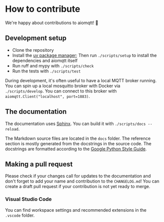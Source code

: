 # How to contribute

We're happy about contributions to aiomqtt! 🎉

## Development setup

- Clone the repository
- Install the [uv package manager](https://docs.astral.sh/uv/getting-started/installation/); Then run `./scripts/setup` to install the dependencies and aiomqtt itself
- Run ruff and mypy with `./scripts/check`
- Run the tests with `./scripts/test`

During development, it's often useful to have a local MQTT broker running. You can spin up a local mosquitto broker with Docker via `./scripts/develop`. You can connect to this broker with `aiomqtt.Client("localhost", port=1883)`.

## The documentation

The documentation uses [Sphinx](https://www.sphinx-doc.org/en/master/). You can build it with `./scripts/docs --reload`.

The Markdown source files are located in the `docs` folder. The reference section is mostly generated from the docstrings in the source code. The docstrings are formatted according to the [Google Python Style Guide](https://google.github.io/styleguide/pyguide.html#38-comments-and-docstrings).

## Making a pull request

Please check if your changes call for updates to the documentation and don't forget to add your name and contribution to the `CHANGELOG.md`! You can create a draft pull request if your contribution is not yet ready to merge.

### Visual Studio Code

You can find workspace settings and recommended extensions in the `.vscode` folder.
